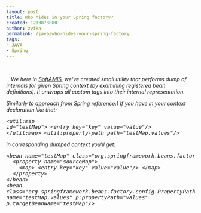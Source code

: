 ```yaml
---
layout: post
title: Who hides in your Spring factory?
created: 1213873080
author: zvika
permalink: /java/who-hides-your-spring-factory
tags:
- JAVA
- Spring
---
```

<p>&nbsp;</p><span class="thmr_call" id="thmr_42"><span class="thmr_call" id="thmr_6"><p><em>...We here in </em><a href="http://www.soft-amis.com/"><em>SoftAMIS</em></a><em>, we've created small utility that performs dump of internals for given Spring context (by examining registered bean definitions). It unwraps all custom tags into their internal representation.</em></p><p><em>Similarly to approach from Spring reference:) If you have in your context declaration like that:</em></p><pre><em>&lt;util:map<br />id=&quot;testMap&quot;&gt; &lt;entry key=&quot;key&quot; value=&quot;value&quot;/&gt;<br />&lt;/util:map&gt; &lt;util:property-path path=&quot;testMap.values&quot;/&gt;</em></pre><p><em>in corresponding dumped context you'll get:</em></p><pre><em>&lt;bean name=&quot;testMap&quot; class=&quot;org.springframework.beans.factory.config.MapFactoryBean&quot;&gt;<br />&nbsp; &lt;property name=&quot;sourceMap&quot;&gt;<br />&nbsp;&nbsp;&nbsp; &lt;map&gt; &lt;entry key=&quot;key&quot; value=&quot;value&quot;/&gt; &lt;/map&gt;<br />&nbsp; &lt;/property&gt;<br />&lt;/bean&gt;<br />&lt;bean<br />class=&quot;org.springframework.beans.factory.config.PropertyPathFactoryBean&quot;<br />name=&quot;testMap.values&quot; p:propertyPath=&quot;values&quot;<br />p:targetBeanName=&quot;testMap&quot;/&gt;</em></pre><p><em>&nbsp;</em></p></span></span><p><em><br type="_moz" /></em></p>
